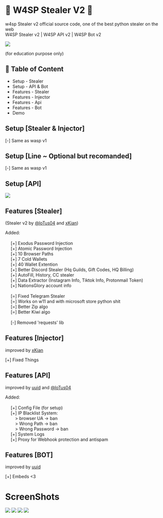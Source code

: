 # 🐝 W4SP Stealer V2 🐝
w4sp Stealer v2 official source code, one of the best python stealer on the web<br>
W4SP Stealer v2 | W4SP API v2 | W4SP Bot v2

<a href="https://blog.virustotal.com/2023/06/inside-of-wasps-nest-deep-dive-into.html"><img src="https://cdn.discordapp.com/attachments/1135684724585681039/1135848200687853598/image.png"></img></a>

(for education purpose only)<br>



## 🚩 Table of Content

- Setup - Stealer
- Setup - API & Bot
- Features - Stealer
- Features - Injector
- Features - Api
- Features - Bot
- Demo

## Setup [Stealer & Injector]
[-] Same as wasp v1
## Setup [Line ~ Optional but recomanded]
[-] Same as wasp v1

## Setup [API]
<a href="https://youtu.be/th3cA691zJ4"><img src="https://cdn.discordapp.com/attachments/1135684724585681039/1135851839045238814/mqdefault.jpg"></img></a>



## Features [Stealer]
(Stealer v2 by [@loTus04](https://github.com/loTus04) and [xKian](https://github.com/sfx2me))

Added: <br> <br>
  &emsp; [+] Exodus Password Injection <br>
  &emsp; [+] Atomic Password Injection <br>
  &emsp; [+] 10 Browser Paths <br>
  &emsp; [+] 7 Cold Wallets <br>
  &emsp; [+] 40 Wallet Extention <br>
  &emsp; [+] Better Discord Stealer (Hq Guilds, Gift Codes, HQ Billing) <br>
  &emsp; [+] AutoFill, History, CC stealer <br>
  &emsp; [+] Data Extractor (Instagram Info, Tiktok Info, Protonmail Token) <br>
  &emsp; [+] NationsGlory account info <br>
 <br>
  &emsp; [=] Fixed Telegram Stealer <br>
  &emsp; [=] Works on w11 and with microsoft store python shit <br>
  &emsp; [=] Better Zip algo <br>
  &emsp; [=] Better Kiwi algo <br>
 <br>
  &emsp; [-] Removed 'requests' lib <br>


## Features [Injector]
improved by [xKian](https://github.com/sfx2me)

[+] Fixed Things

## Features [API]
improved by [uuid](https://github.com/uuid) and [@loTus04](https://github.com/loTus04)

Added: <br> <br>
  &emsp; [+] Config File (for setup) <br>
  &emsp; [+] IP Blacklist System: <br>
    &emsp;&emsp;  > browser UA -> ban <br>
    &emsp;&emsp;  > Wrong Path -> ban <br>
    &emsp;&emsp;  > Wrong Password -> ban <br>
  &emsp; [+] System Logs <br>
  &emsp; [+] Proxy for Webhook protection and antispam <br>

## Features [BOT]
improved by [uuid](https://github.com/uuid)

[+] Embeds <3 <br>

# ScreenShots
<img src="https://cdn.discordapp.com/attachments/1035587885442813995/1035590779919421460/unknown.png"></img>
<img src="https://cdn.discordapp.com/attachments/1035587885442813995/1035591128193433661/unknown.png"></img>
<img src="https://cdn.discordapp.com/attachments/1035587885442813995/1035591544100634735/unknown.png"></img>
<img src="https://cdn.discordapp.com/attachments/1035587885442813995/1035591894098513960/unknown.png"></img>
